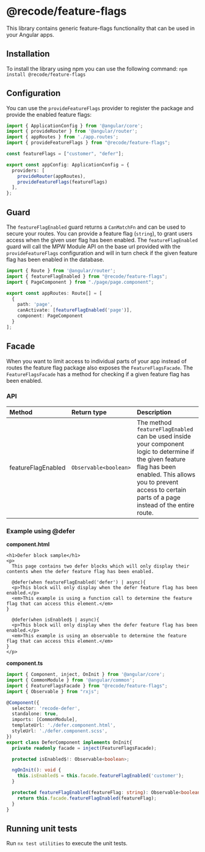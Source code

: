 # @recode/feature-flags

This library contains generic feature-flags functionality that can be used in your Angular apps.

## Installation
To install the library using npm you can use the following command:
`npm install @recode/feature-flags`

## Configuration
You can use the `provideFeatureFlags` provider to register the package and provide the enabled feature flags:
```typescript
import { ApplicationConfig } from '@angular/core';
import { provideRouter } from '@angular/router';
import { appRoutes } from './app.routes';
import { provideFeatureFlags } from "@recode/feature-flags";

const featureFlags = ["customer", "defer"];

export const appConfig: ApplicationConfig = {
  providers: [
    provideRouter(appRoutes),
    provideFeatureFlags(featureFlags)
  ],
};
```

## Guard
The `featureFlagEnabled` guard returns a `CanMatchFn` and can be used to secure your routes. You can provide a feature flag (`string`), to grant users access when the given user flag has been enabled. The `featureFlagEnabled` guard will call the MPW Module API on the base url provided with the `provideFeatureFlags` configuration and will in turn check if the given feature flag has been enabled in the database.

```typescript
import { Route } from '@angular/router';
import { featureFlagEnabled } from "@recode/feature-flags";
import { PageComponent } from "./page/page.component";

export const appRoutes: Route[] = [
  {
    path: 'page',
    canActivate: [featureFlagEnabled('page')],
    component: PageComponent
  }
];
```

## Facade
When you want to limit access to individual parts of your app instead of routes the feature flag package also exposes the `FeatureFlagsFacade`. The `FeatureFlagsFacade` has a method for checking if a given feature flag has been enabled.

### API
| Method             | Return type               | Description                                                                                                                                                                                                                |
|:-------------------|:--------------------------|:---------------------------------------------------------------------------------------------------------------------------------------------------------------------------------------------------------------------------|
| featureFlagEnabled | `Observable<boolean>`     | The method `featureFlagEnabled` can be used inside your component logic to determine if the given feature flag has been enabled. This allows you to prevent access to certain parts of a page instead of the entire route. |


### Example using @defer
**component.html**
```angular17html
<h1>Defer block sample</h1>
<p>
  This page contains two defer blocks which will only display their contents when the defer feature flag has been enabled.

  @defer(when featureFlagEnabled('defer') | async){
  <p>This block will only display when the defer feature flag has been enabled.</p>
  <em>This example is using a function call to determine the feature flag that can access this element.</em>
}

  @defer(when isEnabled$ | async){
  <p>This block will only display when the defer feature flag has been enabled.</p>
  <em>This example is using an observable to determine the feature flag that can access this element.</em>
}
</p>
```
**component.ts**
```typescript
import { Component, inject, OnInit } from '@angular/core';
import { CommonModule } from '@angular/common';
import { FeatureFlagsFacade } from "@recode/feature-flags";
import { Observable } from "rxjs";

@Component({
  selector: 'recode-defer',
  standalone: true,
  imports: [CommonModule],
  templateUrl: './defer.component.html',
  styleUrl: './defer.component.scss',
})
export class DeferComponent implements OnInit{
  private readonly facade = inject(FeatureFlagsFacade);

  protected isEnabled$!: Observable<boolean>;

  ngOnInit(): void {
    this.isEnabled$ = this.facade.featureFlagEnabled('customer');
  }

  protected featureFlagEnabled(featureFlag: string): Observable<boolean> {
    return this.facade.featureFlagEnabled(featureFlag);
  }
}
```

## Running unit tests

Run `nx test utilities` to execute the unit tests.
